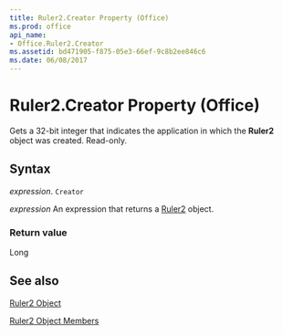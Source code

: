 ```yaml
---
title: Ruler2.Creator Property (Office)
ms.prod: office
api_name:
- Office.Ruler2.Creator
ms.assetid: bd471905-f875-05e3-66ef-9c8b2ee846c6
ms.date: 06/08/2017
---
```



# Ruler2.Creator Property (Office)

Gets a 32-bit integer that indicates the application in which the  **Ruler2** object was created. Read-only.


## Syntax

 _expression_. `Creator`

 _expression_ An expression that returns a [Ruler2](./Office.Ruler2.md) object.


### Return value

Long


## See also


[Ruler2 Object](Office.Ruler2.md)



[Ruler2 Object Members](./overview/Library-Reference/ruler2-members-office.md)

